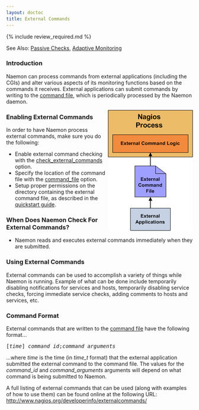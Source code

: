 ```yaml
---
layout: doctoc
title: External Commands
---
```


{% include review_required.md %}


<span class="glyphicon glyphicon-arrow-right"></span> See Also: <a href="passivechecks.html">Passive Checks</a>, <a href="adaptive.html">Adaptive Monitoring</a>

### Introduction

Naemon can process commands from external applications (including the CGIs) and alter various aspects of its monitoring functions based on the commands it receives.  External applications can submit commands by writing to the <a href="configmain.html#command_file">command file</a>, which is periodically processed by the Naemon daemon.

<img src="images/externalcommands.png" border="0" style="float: right;" alt="External Commands" title="External Commands">

### Enabling External Commands

In order to have Naemon process external commands, make sure you do the following:

<ul>
<li>Enable external command checking with the <a href="configmain.html#check_external_commands">check_external_commands</a> option.
<li>Specify the location of the command file with the <a href="configmain.html#command_file">command_file</a> option.
<li>Setup proper permissions on the directory containing the external command file, as described in the <a href="quickstart.html">quickstart guide</a>.
</ul>

### When Does Naemon Check For External Commands?

<ul>
<li>Naemon reads and executes external commands immediately when they are submitted.
</ul>

### Using External Commands

External commands can be used to accomplish a variety of things while Naemon is running.  Example of what can be done include temporarily disabling notifications for services and hosts, temporarily disabling service checks, forcing immediate service checks, adding comments to hosts and services, etc.

### Command Format

External commands that are written to the <a href="configmain.html#command_file">command file</a> have the following format...

<pre>
[<i>time</i>] <i>command_id</i>;<i>command_arguments</i>
</pre>

...where <i>time</i> is the time (in <i>time_t</i> format) that the external application submitted the external command to the command file.  The values for the <i>command_id</i> and <i>command_arguments</i> arguments will depend on what command is being submitted to Naemon.

A full listing of external commands that can be used (along with examples of how to use them) can be found online at the following URL:
<a href="http://www.nagios.org/developerinfo/externalcommands/" target="_blank">http://www.nagios.org/developerinfo/externalcommands/</a>
